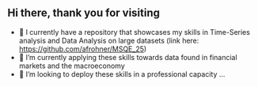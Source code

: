 ## Hi there, thank you for visiting


- 🔭 I currently have a repository that showcases my skills in Time-Series analysis and Data Analysis on large datasets (link here: https://github.com/afrohner/MSQE_25)
- 🌱 I’m currently applying these skills towards data found in financial markets and the macroeconomy
- 👯 I’m looking to deploy these skills in a professional capacity ...
  


